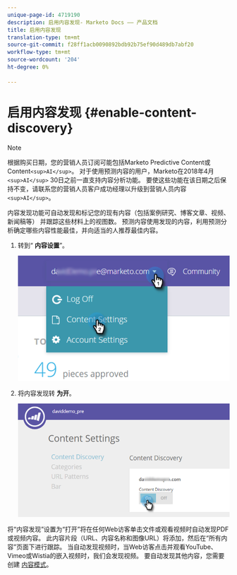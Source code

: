 ```yaml
---
unique-page-id: 4719190
description: 启用内容发现- Marketo Docs —— 产品文档
title: 启用内容发现
translation-type: tm+mt
source-git-commit: f28ff1acb0090892bdb92b75ef90d489db7abf20
workflow-type: tm+mt
source-wordcount: '204'
ht-degree: 0%

---
```



# 启用内容发现 {#enable-content-discovery}

>[!NOTE]
>
>根据购买日期，您的营销人员订阅可能包括Marketo Predictive Content或Content`<sup>AI</sup>`。 对于使用预测内容的用户，Marketo在2018年4月`<sup>AI</sup>` 30日之前一直支持内容分析功能。 要使这些功能在该日期之后保持不变，请联系您的营销人员客户成功经理以升级到营销人员内容`<sup>AI</sup>`。

内容发现功能可自动发现和标记您的现有内容（包括案例研究、博客文章、视频、新闻稿等） 并跟踪这些材料上的视图数。  预测内容使用发现的内容，利用预测分析确定哪些内容性能最佳，并向适当的人推荐最佳内容。

1. 转到“ **内容设置**”。

   ![](assets/settings-dropdown-hand.png)

1. 将内容发现转 **为开**。

   ![](assets/content-discovery-on-hand.png)

将“内容发现”设置为“打开”将在任何Web访客单击文件或观看视频时自动发现PDF或视频内容。 此内容片段（URL、内容名称和图像URL）将添加，然后在“所有内容”页面下进行跟踪。 当自动发现视频时，当Web访客点击并观看YouTube、Vimeo或Wistia的嵌入视频时，我们会发现视频。 要自动发现其他内容，您需要创建 [内容模式](create-content-patterns.md)。
